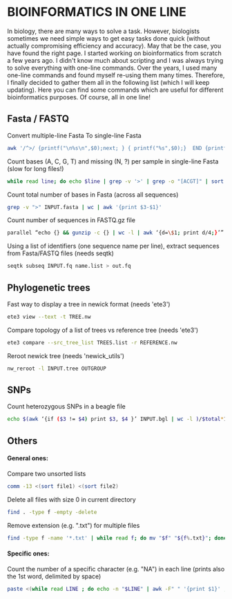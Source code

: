 # BIOINFORMATICS IN ONE LINE

In biology, there are many ways to solve a task. However, biologists sometimes we need simple ways to get easy tasks done quick (without actually compromising efficiency and accuracy). May that be the case, you have found the right page. I started working on bioinformatics from scratch a few years ago. I didn't know much about scripting and I was always trying to solve everything with one-line commands. Over the years, I used many one-line commands and found myself re-using them many times. Therefore, I finally decided to gather them all in the following list (which I will keep updating). Here you can find some commands which are useful for different bioinformatics purposes. Of course, all in one line! 


## Fasta / FASTQ
Convert multiple-line Fasta To single-line Fasta
```bash
awk '/^>/ {printf("\n%s\n",$0);next; } { printf("%s",$0);}  END {printf("\n");}' < INPUT.fasta | tail -n +2 > OUTPUT.fasta 
```
Count bases (A, C, G, T) and missing (N, ?) per sample in single-line Fasta (slow for long files!)
```bash
while read line; do echo $line | grep -v '>' | grep -o "[ACGT]" | sort | uniq -c | paste - - - - | tr "\n" "\t" ;  echo $line | grep -v '>' | grep -o "[?N]" | sort | uniq -c | sort -k2r | paste - - ; echo $line | grep '>' | tr "\n" "\t" ; done < INPUT.fasta
```
Count total number of bases in Fasta (across all sequences)
```bash
grep -v ">" INPUT.fasta | wc | awk '{print $3-$1}'
```
Count number of sequences in FASTQ.gz file
```bash
parallel “echo {} && gunzip -c {} | wc -l | awk ‘{d=\$1; print d/4;}’” ::: INPUT.gz
```
Using a list of identifiers (one sequence name per line), extract sequences from Fasta/FASTQ files (needs seqtk)
```bash
seqtk subseq INPUT.fq name.list > out.fq
```

## Phylogenetic trees
Fast way to display a tree in newick format (needs 'ete3')
```bash
ete3 view --text -t TREE.nw
```
Compare topology of a list of trees vs reference tree (needs 'ete3')
```bash
ete3 compare --src_tree_list TREES.list -r REFERENCE.nw
```
Reroot newick tree (needs 'newick_utils')
```bash
nw_reroot -l INPUT.tree OUTGROUP
```


## SNPs
Count heterozygous SNPs in a beagle file
```bash
echo $(awk ‘{if ($3 != $4) print $3, $4 }’ INPUT.bgl | wc -l )/$total*100 | bc -l
```

## Others 
#### General ones:
Compare two unsorted lists
```bash
comm -13 <(sort file1) <(sort file2)
```
Delete all files with size 0 in current directory
```bash
find . -type f -empty -delete
```
Remove extension (e.g. ".txt") for multiple files
```bash
find -type f -name '*.txt' | while read f; do mv "$f" "${f%.txt}"; done
```

#### Specific ones: 
Count the number of a specific character (e.g. "NA") in each line (prints also the 1st word, delimited by space)
```bash
paste <(while read LINE ; do echo -n "$LINE" | awk -F" " '{print $1}' ; done < INPUT.file) <(awk -F\NA '{print NF-1}' INPUT.file)
```
